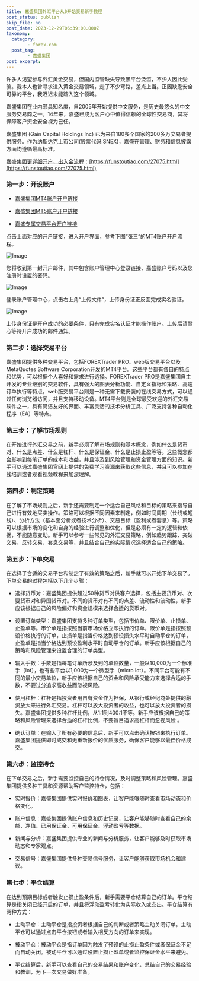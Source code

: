 ```yaml
---
title: 嘉盛集团外汇平台从0开始交易新手教程
post_status: publish
skip_file: no
post_date: 2023-12-29T06:39:00.000Z
taxonomy:
  category:
        - forex-com
  post_tag:
        - 嘉盛集团
post_excerpt: 
---
```

许多人渴望参与外汇黄金交易，但国内监管缺失导致黑平台泛滥，不少人因此受骗。我本人也曾寻求进入黄金交易领域，走了不少弯路，差点上当。正因缺乏安全可靠的平台，我迟迟未能踏入这个领域。

嘉盛集团在业内颇具知名度，自2005年开始提供中文服务，是历史最悠久的中文服务交易商之一。14年来，嘉盛已成为客户心中值得信赖的全球性交易商，其将保障客户资金安全视为己任。

嘉盛集团 (Gain Capital Holdings Inc) 已为来自180多个国家的200多万交易者提供服务。作为纳斯达克上市公司(股票代码:SNEX)，嘉盛在管理、财务和信息披露方面均遵循最高标准。

[嘉盛集团更详细开户，出入金流程](https://funstoutiao.com/27075.html)：[https://funstoutiao.com/27075.html](https://funstoutiao.com/27075.html)

### 第一步：开设账户

* [嘉盛集团MT4账户开户链接](https://s.ssgg.net/jsmt4)

* [嘉盛集团MT5账户开户链接](https://s.ssgg.net/jsmt5)

* [嘉盛专属交易平台开户链接](https://s.ssgg.net/js)

点击上面对应的开户链接，进入开户界面，参考下图“张三”的MT4账户开户流程。

![Image](https://prod-files-secure.s3.us-west-2.amazonaws.com/39ed1227-6d7d-4570-be36-9ccd4a2c4241/7a167aea-686b-400d-af59-4e18eb607a40/640.png?X-Amz-Algorithm=AWS4-HMAC-SHA256&X-Amz-Content-Sha256=UNSIGNED-PAYLOAD&X-Amz-Credential=ASIAZI2LB466XJAQ37SX%2F20251024%2Fus-west-2%2Fs3%2Faws4_request&X-Amz-Date=20251024T101309Z&X-Amz-Expires=3600&X-Amz-Security-Token=IQoJb3JpZ2luX2VjEKL%2F%2F%2F%2F%2F%2F%2F%2F%2F%2FwEaCXVzLXdlc3QtMiJHMEUCIQDvD1e4VKQI1%2BYsMVrmNMFVnqepRZkgZrFGooxkxXgdpwIgYGWgvOlaUWxMCKouCyD31zFIuLHz%2By05rBl1QIYlKcoq%2FwMIWxAAGgw2Mzc0MjMxODM4MDUiDKfuAL2alr6AyljKxSrcA1%2FKsf36EYqrfHRXHF90EwANL67n%2FacHfcJUFg%2BBLuuxk8qLmDj1rhBLCjlO4Un13aLkrqwyDeEaI%2F%2Ftok3dN37KMEcn1gvo5kaePV%2BFb44tjpnPM9V%2Bku7EImClX%2Fo%2BHYMQLiv42oKL0gyMDewvHkqbADtY76X6dumgp6%2FipayLyb4aMU8urjAr9eFQ7eCaHDBxLYEjYgOGBgvI6Ixxiq2ht52h1OJhi2OIT%2BX960ocr%2BhPMP5xtgJguQ6s1l7nqu9IVwSsIqNb20W8tFT0f8XL%2BnxuqEl46uczk0owkiYPPBy5usKgra0%2BNG45e3IOjuQ%2FLqLWLwmblnWIu8q9U9V4ifHXAcK%2Bv%2BdMJP3eawIffsoeisaZahTRzuxfHJCKTWZ5izI86U9CumClNdRo6pAXvnGKYl9AvJrUWBx%2BuxTLvuThvxNueG5gG75kyjs8iKcjLPkETMg2uS90heZJDcS0CFgkqmsnhYAJtY2sVieE%2FZSdacAy0dxJk1iPB%2FlkWOZ0oi65FExejddRuk2Z%2Fc9FpvysSfC%2FWl52B6G5sRUinUDieLZOdyKFWwCGPiq353Vke7dUwqJ2bqg0sJRLK3%2Bc7xscRFwsXACMTWpw9DZb9BM7MHoCKp55TVihMJea7ccGOqUB5Nc7oVQW3SyveE4N%2BykEEbLQvGewqLKDdY70%2Fo2Y89vU7LXsekaoZyCv1ZHQm9MQwW1CrvSildHCupbtFz%2BNhcCozpPQwknyui%2FmFjhdIMwvKTYuaot%2BQ%2BNZ62aRCVvW%2BRR04tmHRWq3FHHAuS5WydiWyJev5fPGY8IeICkD3AIAS%2BfQAmDCLkyhOT6NDsIA41aZccbw2%2B%2FnfKKtESQha2dDbd%2Fv&X-Amz-Signature=91aea3403ac43b106f46215f94668fb270ff5be5e01dd7d620190e7bf9ef74b9&X-Amz-SignedHeaders=host&x-amz-checksum-mode=ENABLED&x-id=GetObject)

您将收到第一封开户邮件，其中包含账户管理中心登录链接、嘉盛账户号码以及您注册时设置的密码。

![Image](https://prod-files-secure.s3.us-west-2.amazonaws.com/39ed1227-6d7d-4570-be36-9ccd4a2c4241/eaa1c6b3-2877-4284-a0e1-530e222c27fb/image.png?X-Amz-Algorithm=AWS4-HMAC-SHA256&X-Amz-Content-Sha256=UNSIGNED-PAYLOAD&X-Amz-Credential=ASIAZI2LB466XJAQ37SX%2F20251024%2Fus-west-2%2Fs3%2Faws4_request&X-Amz-Date=20251024T101309Z&X-Amz-Expires=3600&X-Amz-Security-Token=IQoJb3JpZ2luX2VjEKL%2F%2F%2F%2F%2F%2F%2F%2F%2F%2FwEaCXVzLXdlc3QtMiJHMEUCIQDvD1e4VKQI1%2BYsMVrmNMFVnqepRZkgZrFGooxkxXgdpwIgYGWgvOlaUWxMCKouCyD31zFIuLHz%2By05rBl1QIYlKcoq%2FwMIWxAAGgw2Mzc0MjMxODM4MDUiDKfuAL2alr6AyljKxSrcA1%2FKsf36EYqrfHRXHF90EwANL67n%2FacHfcJUFg%2BBLuuxk8qLmDj1rhBLCjlO4Un13aLkrqwyDeEaI%2F%2Ftok3dN37KMEcn1gvo5kaePV%2BFb44tjpnPM9V%2Bku7EImClX%2Fo%2BHYMQLiv42oKL0gyMDewvHkqbADtY76X6dumgp6%2FipayLyb4aMU8urjAr9eFQ7eCaHDBxLYEjYgOGBgvI6Ixxiq2ht52h1OJhi2OIT%2BX960ocr%2BhPMP5xtgJguQ6s1l7nqu9IVwSsIqNb20W8tFT0f8XL%2BnxuqEl46uczk0owkiYPPBy5usKgra0%2BNG45e3IOjuQ%2FLqLWLwmblnWIu8q9U9V4ifHXAcK%2Bv%2BdMJP3eawIffsoeisaZahTRzuxfHJCKTWZ5izI86U9CumClNdRo6pAXvnGKYl9AvJrUWBx%2BuxTLvuThvxNueG5gG75kyjs8iKcjLPkETMg2uS90heZJDcS0CFgkqmsnhYAJtY2sVieE%2FZSdacAy0dxJk1iPB%2FlkWOZ0oi65FExejddRuk2Z%2Fc9FpvysSfC%2FWl52B6G5sRUinUDieLZOdyKFWwCGPiq353Vke7dUwqJ2bqg0sJRLK3%2Bc7xscRFwsXACMTWpw9DZb9BM7MHoCKp55TVihMJea7ccGOqUB5Nc7oVQW3SyveE4N%2BykEEbLQvGewqLKDdY70%2Fo2Y89vU7LXsekaoZyCv1ZHQm9MQwW1CrvSildHCupbtFz%2BNhcCozpPQwknyui%2FmFjhdIMwvKTYuaot%2BQ%2BNZ62aRCVvW%2BRR04tmHRWq3FHHAuS5WydiWyJev5fPGY8IeICkD3AIAS%2BfQAmDCLkyhOT6NDsIA41aZccbw2%2B%2FnfKKtESQha2dDbd%2Fv&X-Amz-Signature=df95cd202f83a088c1a2552645da9aa8c562973e620272c9ce51f69d39b71251&X-Amz-SignedHeaders=host&x-amz-checksum-mode=ENABLED&x-id=GetObject)

登录账户管理中心，点击右上角“上传文件”，上传身份证正反面完成实名验证。

![Image](https://prod-files-secure.s3.us-west-2.amazonaws.com/39ed1227-6d7d-4570-be36-9ccd4a2c4241/54090639-09fc-46b4-a135-e0289f707147/image.png?X-Amz-Algorithm=AWS4-HMAC-SHA256&X-Amz-Content-Sha256=UNSIGNED-PAYLOAD&X-Amz-Credential=ASIAZI2LB466XJAQ37SX%2F20251024%2Fus-west-2%2Fs3%2Faws4_request&X-Amz-Date=20251024T101309Z&X-Amz-Expires=3600&X-Amz-Security-Token=IQoJb3JpZ2luX2VjEKL%2F%2F%2F%2F%2F%2F%2F%2F%2F%2FwEaCXVzLXdlc3QtMiJHMEUCIQDvD1e4VKQI1%2BYsMVrmNMFVnqepRZkgZrFGooxkxXgdpwIgYGWgvOlaUWxMCKouCyD31zFIuLHz%2By05rBl1QIYlKcoq%2FwMIWxAAGgw2Mzc0MjMxODM4MDUiDKfuAL2alr6AyljKxSrcA1%2FKsf36EYqrfHRXHF90EwANL67n%2FacHfcJUFg%2BBLuuxk8qLmDj1rhBLCjlO4Un13aLkrqwyDeEaI%2F%2Ftok3dN37KMEcn1gvo5kaePV%2BFb44tjpnPM9V%2Bku7EImClX%2Fo%2BHYMQLiv42oKL0gyMDewvHkqbADtY76X6dumgp6%2FipayLyb4aMU8urjAr9eFQ7eCaHDBxLYEjYgOGBgvI6Ixxiq2ht52h1OJhi2OIT%2BX960ocr%2BhPMP5xtgJguQ6s1l7nqu9IVwSsIqNb20W8tFT0f8XL%2BnxuqEl46uczk0owkiYPPBy5usKgra0%2BNG45e3IOjuQ%2FLqLWLwmblnWIu8q9U9V4ifHXAcK%2Bv%2BdMJP3eawIffsoeisaZahTRzuxfHJCKTWZ5izI86U9CumClNdRo6pAXvnGKYl9AvJrUWBx%2BuxTLvuThvxNueG5gG75kyjs8iKcjLPkETMg2uS90heZJDcS0CFgkqmsnhYAJtY2sVieE%2FZSdacAy0dxJk1iPB%2FlkWOZ0oi65FExejddRuk2Z%2Fc9FpvysSfC%2FWl52B6G5sRUinUDieLZOdyKFWwCGPiq353Vke7dUwqJ2bqg0sJRLK3%2Bc7xscRFwsXACMTWpw9DZb9BM7MHoCKp55TVihMJea7ccGOqUB5Nc7oVQW3SyveE4N%2BykEEbLQvGewqLKDdY70%2Fo2Y89vU7LXsekaoZyCv1ZHQm9MQwW1CrvSildHCupbtFz%2BNhcCozpPQwknyui%2FmFjhdIMwvKTYuaot%2BQ%2BNZ62aRCVvW%2BRR04tmHRWq3FHHAuS5WydiWyJev5fPGY8IeICkD3AIAS%2BfQAmDCLkyhOT6NDsIA41aZccbw2%2B%2FnfKKtESQha2dDbd%2Fv&X-Amz-Signature=87ed2e02a67835d4f7a90fc2c34b0101d9ed5376a9f83b7f4a8c8cdfc0847d6b&X-Amz-SignedHeaders=host&x-amz-checksum-mode=ENABLED&x-id=GetObject)

上传身份证是开户成功的必要条件，只有完成实名认证才能操作账户。上传后请耐心等待开户成功的邮件通知。

### 第二步：选择交易平台

嘉盛集团提供多种交易平台，包括FOREXTrader PRO、web版交易平台以及MetaQuotes Software Corporation开发的MT4平台。这些平台都有各自的特点和优势，可以根据个人喜好和需求进行选择。FOREXTrader PRO是嘉盛集团自主开发的专业级别的交易软件，具有强大的图表分析功能、自定义指标和策略、高速订单执行等特点。web版交易平台则是一种无需下载安装的在线交易方式，可以通过任何浏览器访问，并且支持移动设备。MT4平台则是全球最受欢迎的外汇交易软件之一，具有简洁友好的界面、丰富灵活的技术分析工具、广泛支持各种自动化程序（EA）等特点。

### 第三步：了解市场规则

在开始进行外汇交易之前，新手必须了解市场规则和基本概念，例如什么是货币对、什么是点差、什么是杠杆、什么是保证金、什么是止损止盈等等。这些概念都会影响到每笔订单的成本和收益，并且涉及到风险管理和资金管理方面的知识。新手可以通过嘉盛集团官网上提供的免费学习资源来获取这些信息，并且可以参加在线培训或者观看视频教程来加深理解。

### 第四步：制定策略

在了解了市场规则之后，新手还需要制定一个适合自己风格和目标的策略来指导自己进行有效地买卖操作。策略可以根据不同因素来制定，例如时间周期（长线或短线）、分析方法（基本面分析或者技术分析）、交易目标（盈利或者套息）等。策略可以根据市场的变化和自身的经验进行调整和优化，但是必须有一定的逻辑和依据，不能随意变动。新手可以参考一些常见的外汇交易策略，例如趋势跟踪、突破交易、反转交易、套息交易等，并且结合自己的实际情况选择适合自己的策略。

### 第五步：下单交易

在选择了合适的交易平台和制定了有效的策略之后，新手就可以开始下单交易了。下单交易的过程包括以下几个步骤：

* 选择货币对：嘉盛集团提供超过50种货币对供客户选择，包括主要货币对、次要货币对和异国货币对。不同的货币对有不同的点差、流动性和波动性，新手应该根据自己的风险偏好和资金规模来选择合适的货币对。

* 设置订单类型：嘉盛集团支持多种订单类型，包括市价单、限价单、止损单、止盈单等。市价单是指按照当前市场价格立即执行的订单，限价单是指按照预设价格执行的订单，止损单是指当价格达到预设损失水平时自动平仓的订单，止盈单是指当价格达到预设盈利水平时自动平仓的订单。新手应该根据自己的策略和风险管理来设置合理的订单类型。

* 输入手数：手数是指每笔订单所涉及到的单位数量，一般以10,000为一个标准手（lot），也有些平台以1,000为一个微型手（micro lot）。不同平台可能有不同的最小交易单位，新手应该根据自己的资金和风险承受能力来选择合适的手数，不要过分追求高收益而忽视风险。

* 使用杠杆：杠杆是指投资者用自有资金作为担保，从银行或经纪商处提供的融资放大来进行外汇交易。杠杆可以放大投资者的收益，也可以放大投资者的损失。嘉盛集团提供多种杠杆比例，从1:1到400:1不等。新手应该根据自己的策略和风险管理来选择合适的杠杆比例，不要盲目追求高杠杆而忽视风险 。

* 确认订单：在输入了所有必要的信息后，新手可以点击确认按钮来执行订单。嘉盛集团提供即时成交和无重新报价的优质服务，确保客户能够以最佳价格成交。

### 第六步：监控持仓

在下单交易之后，新手需要监控自己的持仓情况，及时调整策略和风险管理。嘉盛集团提供多种工具和资源帮助客户监控持仓，包括：

* 实时报价：嘉盛集团提供实时报价和图表，让客户能够随时查看市场动态和价格变化。

* 账户信息：嘉盛集团提供账户信息和历史记录，让客户能够随时查看自己的余额、净值、已用保证金、可用保证金、浮动盈亏等数据。

* 新闻与分析：嘉盛集团提供专业的新闻与分析服务，让客户能够及时获取市场动态和专家观点。

* 交易信号：嘉盛集团提供多种交易信号服务，让客户能够获取市场机会和建议。

### 第七步：平仓结算

在达到预期目标或者触发止损止盈条件后，新手需要平仓结算自己的订单。平仓结算是指关闭已经开启的订单，并且将浮动盈亏转化为实际收入或支出。平仓结算有两种方式：

* 主动平仓：主动平仓是指投资者根据自己的判断或者策略主动关闭订单。主动平仓可以通过点击平仓按钮或者输入相反方向的订单来实现。

* 被动平仓：被动平仓是指订单因为触发了预设的止损止盈条件或者保证金不足而自动关闭。被动平仓可以通过设置止损止盈单或者监控保证金水平来避免。

* 平仓结算后，新手可以查看自己的交易结果和账户变化，总结自己的交易经验和教训，为下一次交易做好准备。